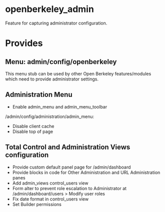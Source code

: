 # openberkeley_admin #


Feature for capturing administrator configuration.

# Provides #

## Menu: admin/config/openberkeley ##

This menu stub can be used by other Open Berkeley features/modules which need to
provide administrator settings.

## Administration Menu ##

* Enable admin_menu and admin_menu_toolbar

/admin/config/administration/admin_menu:
* Disable client cache
* Disable top of page

## Total Control and Administration Views configuration ##

* Provide custom default panel page for /admin/dashboard
* Provide blocks in code for Other Administration and URL Administration panes
* Add admin_views control_users view
* Form alter to prevent role escalation to Administrator at /admin/dashboard/users > Modify user roles
* Fix date format in control_users view
* Set Builder permissions


